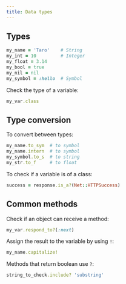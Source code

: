 ```yaml
---
title: Data types
---
```


## Types

```ruby
my_name = 'Taro'    # String
my_int = 10         # Integer
my_float = 3.14
my_bool = true
my_nil = nil
my_symbol = :hello  # Symbol
```

Check the type of a variable:

```ruby
my_var.class
```

## Type conversion

To convert between types:

```ruby
my_name.to_sym  # to symbol
my_name.intern  # to symbol
my_symbol.to_s  # to string
my_str.to_f     # to float
```

To check if a variable is of a class:

```ruby
success = response.is_a?(Net::HTTPSuccess)
```

## Common methods

Check if an object can receive a method:

```ruby
my_var.respond_to?(:next)
```

Assign the result to the variable by using `!`:

```ruby
my_name.capitalize!
```

Methods that return boolean use `?`:

```ruby
string_to_check.include? 'substring'
```
